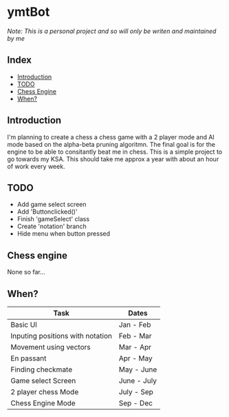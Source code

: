 # ymtBot

*Note: This is a personal project and so will only be writen and maintained by me*
## Index

- [Introduction](#introduction)
- [TODO](#todo)
- [Chess Engine](#chess-engine)
- [When?](#when)

## Introduction
I'm planning to create a chess a chess game with a 2 player mode and AI mode based on the alpha-beta pruning algoritmn. The final goal is for the engine to be able to consitantly beat me in chess. This is a simple project to go towards my KSA. This should take me approx a year with about an hour of work every week.

## TODO

- Add game select screen
- Add 'Buttonclicked()'
- Finish 'gameSelect' class
- Create 'notation' branch
- Hide menu when button pressed

## Chess engine

None so far...

## When?

|Task|Dates|
|---|---|
|Basic UI| Jan - Feb |
|Inputing positions with notation | Feb - Mar|
|Movement using vectors | Mar - Apr|
|En passant | Apr - May|
|Finding checkmate| May - June |
|Game select Screen |June - July|
|2 player chess Mode | July - Sep|
|Chess Engine Mode | Sep - Dec|